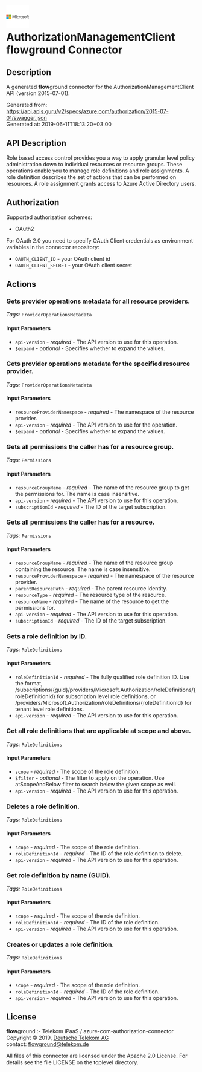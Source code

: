 # ![LOGO](logo.png) AuthorizationManagementClient **flow**ground Connector

## Description

A generated **flow**ground connector for the AuthorizationManagementClient API (version 2015-07-01).

Generated from: https://api.apis.guru/v2/specs/azure.com/authorization/2015-07-01/swagger.json<br/>
Generated at: 2019-06-11T18:13:20+03:00

## API Description

Role based access control provides you a way to apply granular level policy administration down to individual resources or resource groups. These operations enable you to manage role definitions and role assignments. A role definition describes the set of actions that can be performed on resources. A role assignment grants access to Azure Active Directory users.

## Authorization

Supported authorization schemes:
- OAuth2

For OAuth 2.0 you need to specify OAuth Client credentials as environment variables in the connector repository:
* `OAUTH_CLIENT_ID` - your OAuth client id
* `OAUTH_CLIENT_SECRET` - your OAuth client secret

## Actions

### Gets provider operations metadata for all resource providers.

*Tags:* `ProviderOperationsMetadata`

#### Input Parameters
* `api-version` - _required_ - The API version to use for this operation.
* `$expand` - _optional_ - Specifies whether to expand the values.

### Gets provider operations metadata for the specified resource provider.

*Tags:* `ProviderOperationsMetadata`

#### Input Parameters
* `resourceProviderNamespace` - _required_ - The namespace of the resource provider.
* `api-version` - _required_ - The API version to use for the operation.
* `$expand` - _optional_ - Specifies whether to expand the values.

### Gets all permissions the caller has for a resource group.

*Tags:* `Permissions`

#### Input Parameters
* `resourceGroupName` - _required_ - The name of the resource group to get the permissions for. The name is case insensitive.
* `api-version` - _required_ - The API version to use for this operation.
* `subscriptionId` - _required_ - The ID of the target subscription.

### Gets all permissions the caller has for a resource.

*Tags:* `Permissions`

#### Input Parameters
* `resourceGroupName` - _required_ - The name of the resource group containing the resource. The name is case insensitive.
* `resourceProviderNamespace` - _required_ - The namespace of the resource provider.
* `parentResourcePath` - _required_ - The parent resource identity.
* `resourceType` - _required_ - The resource type of the resource.
* `resourceName` - _required_ - The name of the resource to get the permissions for.
* `api-version` - _required_ - The API version to use for this operation.
* `subscriptionId` - _required_ - The ID of the target subscription.

### Gets a role definition by ID.

*Tags:* `RoleDefinitions`

#### Input Parameters
* `roleDefinitionId` - _required_ - The fully qualified role definition ID. Use the format, /subscriptions/{guid}/providers/Microsoft.Authorization/roleDefinitions/{roleDefinitionId} for subscription level role definitions, or /providers/Microsoft.Authorization/roleDefinitions/{roleDefinitionId} for tenant level role definitions.
* `api-version` - _required_ - The API version to use for this operation.

### Get all role definitions that are applicable at scope and above.

*Tags:* `RoleDefinitions`

#### Input Parameters
* `scope` - _required_ - The scope of the role definition.
* `$filter` - _optional_ - The filter to apply on the operation. Use atScopeAndBelow filter to search below the given scope as well.
* `api-version` - _required_ - The API version to use for this operation.

### Deletes a role definition.

*Tags:* `RoleDefinitions`

#### Input Parameters
* `scope` - _required_ - The scope of the role definition.
* `roleDefinitionId` - _required_ - The ID of the role definition to delete.
* `api-version` - _required_ - The API version to use for this operation.

### Get role definition by name (GUID).

*Tags:* `RoleDefinitions`

#### Input Parameters
* `scope` - _required_ - The scope of the role definition.
* `roleDefinitionId` - _required_ - The ID of the role definition.
* `api-version` - _required_ - The API version to use for this operation.

### Creates or updates a role definition.

*Tags:* `RoleDefinitions`

#### Input Parameters
* `scope` - _required_ - The scope of the role definition.
* `roleDefinitionId` - _required_ - The ID of the role definition.
* `api-version` - _required_ - The API version to use for this operation.

## License

**flow**ground :- Telekom iPaaS / azure-com-authorization-connector<br/>
Copyright © 2019, [Deutsche Telekom AG](https://www.telekom.de)<br/>
contact: flowground@telekom.de

All files of this connector are licensed under the Apache 2.0 License. For details
see the file LICENSE on the toplevel directory.
